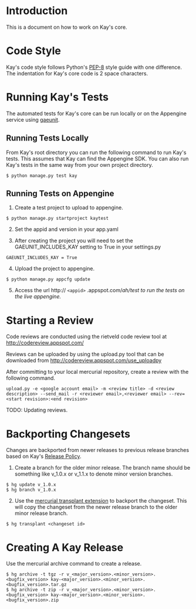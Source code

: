 # Introduction #

This is a document on how to work on Kay's core.

# Code Style #

Kay's code style follows Python's [PEP-8](http://www.python.org/dev/peps/pep-0008/) style guide with one difference. The indentation for Kay's core code is 2 space characters.


# Running Kay's Tests #

The automated tests for Kay's core can be run locally or on the Appengine service using [gaeunit](http://code.google.com/p/gaeunit/).

## Running Tests Locally ##

From Kay's root directory you can run the following command to run Kay's tests. This assumes that Kay can find the Appengine SDK. You can also run Kay's tests in the same way from your own project directory.

```
$ python manage.py test kay
```

## Running Tests on Appengine ##

1. Create a test project to upload to appengine.

```
$ python manage.py startproject kaytest
```

2. Set the appid and version in your app.yaml

3. After creating the project you will need to set the GAEUNIT\_INCLUDES\_KAY setting to True in your settings.py

```
GAEUNIT_INCLUDES_KAY = True
```

4. Upload the project to appengine.

```
$ python manage.py appcfg update
```

5. Access the url http:// `<appid>` .appspot.com/_ah/test to run the tests on the live appengine._

# Starting a Review #

Code reviews are conducted using the rietveld code review tool at http://codereview.appspot.com/

Reviews can be uploaded by using the upload.py tool that can be downloaded from http://codereview.appspot.com/use_uploadpy

After committing to your local mercurial repository, create a review with the following command.

```
upload.py -e <google account email> -m <review title> -d <review description> --send_mail -r <reviewer email>,<reviewer email> --rev=<start revision>:<end revision>
```

TODO: Updating reviews.

# Backporting Changesets #

Changes are backported from newer releases to previous release branches based on Kay's [Release Policy](ReleasePolicy.md).

1. Create a branch for the older minor release. The branch name should be something like v\_1.0.x or v\_1.1.x to denote minor version branches.

```
$ hg update v_1.0.x
$ hg branch v_1.0.x
```

2. Use the [mercurial transplant extension](http://mercurial.selenic.com/wiki/TransplantExtension) to backport the changeset. This will copy the changeset from the newer release branch to the older minor release branch.

```
$ hg transplant <changeset id>
```

# Creating A Kay Release #

Use the mercurial archive command to create a release.

```
$ hg archive -t tgz -r v_<major_version>.<minor_version>.<bugfix_version> kay-<major_version>.<minor_version>.<bugfix_version>.tar.gz
$ hg archive -t zip -r v_<major_version>.<minor_version>.<bugfix_version> kay-<major_version>.<minor_version>.<bugfix_version>.zip
```